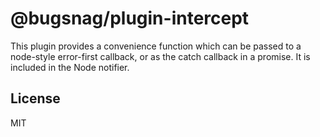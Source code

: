 # @bugsnag/plugin-intercept

This plugin provides a convenience function which can be passed to a node-style error-first callback, or as the catch callback in a promise. It is included in the Node notifier.

## License
MIT
